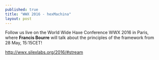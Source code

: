 ```yaml
---
published: true
title: "WWX 2016 - hexMachina"
layout: post
---
```

Follow us live on the World Wide Haxe Conference WWX 2016 in Paris, where **Francis Bourre** will talk about the principles of the framework from 28 May, 15:15CET!

http://wwx.silexlabs.org/2016/#stream
